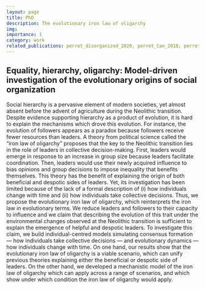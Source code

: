 ```yaml
---
layout: page
title: PhD
description: The evolutionary iron law of oligarchy
img: 
importance: 1
category: work
related_publications: perret_disorganized_2020, perret_Can_2018, perret_Being_2019
---
```


## Equality, hierarchy, oligarchy: Model-driven investigation of the evolutionary origins of social organization  

Social hierarchy is a pervasive element of modern societies, yet almost absent before the advent of agriculture during the Neolithic transition. Despite evidence supporting hierarchy as a product of evolution, it is hard to explain the mechanisms which drove this evolution. For instance, the evolution of followers appears as a paradox because followers receive fewer resources than leaders. A theory from political science called the “iron law of oligarchy” proposes that the key to the Neolithic transition lies in the role of leaders in collective decision-making. First, leaders would emerge in response to an increase in group size because leaders facilitate coordination. Then, leaders would use their newly acquired influence to bias opinions and group decisions to impose inequality that benefits themselves. This theory has the benefit of explaining the origin of both beneficial and despotic sides of leaders. Yet, its investigation has been limited because of the lack of a formal description of (i) how individuals change with time and (ii) how individuals take collective decisions. Thus, we propose the evolutionary iron law of oligarchy, which reinterprets the iron law in evolutionary terms. We reduce leaders and followers to their capacity to influence and we claim that describing the evolution of this trait under the environmental changes observed at the Neolithic transition is sufficient to explain the emergence of helpful and despotic leaders. To investigate this claim, we build individual-centred models simulating consensus formation — how individuals take collective decisions — and evolutionary dynamics — how individuals change with time. On one hand, our results show that the evolutionary iron law of oligarchy is a viable scenario, which can unify previous theories explaining either the beneficial or despotic side of leaders. On the other hand, we developed a mechanistic model of the iron law of oligarchy which can apply across a range of scenarios, and which show under which condition the iron law of oligarchy would apply.
